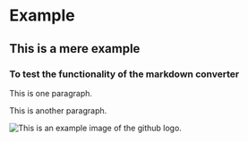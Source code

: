 # Example

## This is a mere example

### To test the functionality of the markdown converter

This is one paragraph.

This is another paragraph.

![This is an example image of the github logo.](https://github.githubassets.com/images/modules/logos_page/GitHub-Logo.png)